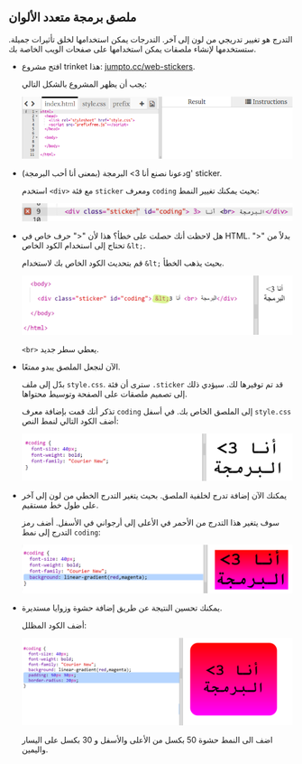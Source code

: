 ## ملصق برمجة متعدد الألوان

التدرج هو تغيير تدريجي من لون إلى آخر. التدرجات يمكن استخدامها لخلق تأثيرات جميلة. ستستخدمها لإنشاء ملصقات يمكن استخدامها على صفحات الويب الخاصة بك.

+ افتح مشروع trinket هذا: <a href="http://jumpto.cc/web-stickers" target="_blank">jumpto.cc/web-stickers</a>.
    
    يجب أن يظهر المشروع بالشكل التالي:
    
    ![لقطة الشاشة](images/stickers-starter.png)

+ دعونا نصنع أنا 3> البرمجة (بمعنى أنا أحب البرمجة)g' sticker.
    
    استخدم `<div>` مع فئة `sticker` ومعرف `coding` بحيث يمكنك تغيير النمط:
    
    ![لقطة الشاشة](images/stickers-coding-error.png)

+ هل لاحظت أنك حصلت على خطأ؟ هذا لأن "<" حرف خاص في HTML. بدلاً من "<" تحتاج إلى استخدام الكود الخاص `&lt;`.
    
    قم بتحديث الكود الخاص بك لاستخدام `&lt;` بحيث يذهب الخطأ.
    
    ![لقطة الشاشة](images/stickers-coding-fixed.png)
    
    `<br>` يعطي سطر جديد.

+ الآن لنجعل الملصق يبدو ممتعًا.
    
    بدّل إلى ملف `style.css`. سترى أن فئة `.sticker` قد تم توفيرها لك. سيؤدي ذلك إلى تصميم ملصقات على الصفحة وتوسيط محتواها.
    
    تذكر أنك قمت بإضافة معرف `coding` إلى الملصق الخاص بك. في أسفل `style.css` أضف الكود التالي لنمط النص:
    
    ![لقطة الشاشة](images/stickers-coding-font.png)

+ يمكنك الآن إضافة تدرج لخلفية الملصق. بحيث يتغير التدرج الخطي من لون إلى آخر على طول خط مستقيم.
    
    سوف يتغير هذا التدرج من الأحمر في الأعلى إلى أرجواني في الأسفل. أضف رمز التدرج إلى نمط `coding`:
    
    ![لقطة الشاشة](images/stickers-coding-gradient.png)

+ يمكنك تحسين النتيجة عن طريق إضافة حشوة وزوايا مستديرة.
    
    أضف الكود المظلل:
    
    ![لقطة الشاشة](images/stickers-coding-padding.png)
    
    اضف الى النمط حشوة 50 بكسل من الأعلى والأسفل و 30 بكسل على اليسار واليمين.